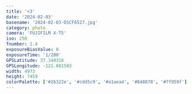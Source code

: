 ```yaml
---
title: '<3'
date: '2024-02-03'
basename: '2024-02-03-DSCF6527.jpg'
category: photo
camera: 'FUJIFILM X-T5'
iso: 250
fnumber: 1.4
exposureBiasValue: 0
exposureTime: '1/280'
GPSLatitude: 37.340318
GPSLongitude: -121.881503
width: 4973
height: 7459
colorPalette: ['#2b322e', '#cdd5c9', '#a1aea4', '#848878', '#7f959f']
---
```

